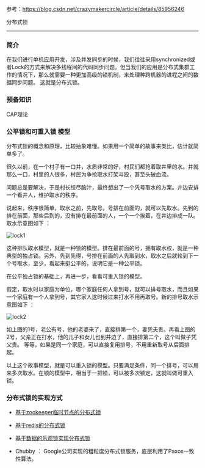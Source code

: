 
参考：https://blog.csdn.net/crazymakercircle/article/details/85956246

分布式锁

----------------------------


###  简介

在我们进行单机应用开发，涉及并发同步的时候，我们往往采用synchronized或者Lock的方式来解决多线程间的代码同步问题。但当我们的应用是分布式集群工作的情况下，那么就需要一种更加高级的锁机制，来处理种跨机器的进程之间的数据同步问题。
这就是分布式锁。


### 预备知识

CAP理论



### 公平锁和可重入锁 模型


分布式锁的概念和原理，比较抽象难懂。如果用一个简单的故事来类比，估计就简单多了。

很久以前，在一个村子有一口井，水质非常的好，村民们都抢着取井里的水。井就那么一口，村里的人很多，村民为争抢取水打架斗殴，甚至头破血流。

问题总是要解决，于是村长绞尽脑汁，最终想出了一个凭号取水的方案。井边安排一个看井人，维护取水的秩序。

说起来，秩序很简单，取水之前，先取号。号排在前面的，就可以先取水。先到的排在前面，那些后到的，没有排在最前面的人，一个一个挨着，在井边排成一队。取水示意图如下 ：

![lock1](/images/lock1.jpg)


这种排队取水模型，就是一种锁的模型。排在最前面的号，拥有取水权，就是一种典型的独占锁。另外，先到先得，号排在前面的人先取到水，取水之后就轮到下一个号取水，至少，看起来挺公平的，说明它是一种公平锁。

在公平独占锁的基础上，再进一步，看看可重入锁的模型。

假定，取水时以家庭为单位，哪个家庭任何人拿到号，就可以排号取水，而且如果一个家庭有一个人拿到号，其它家人这时候过来打水不用再取号。新的排号取水示意图如下 ：

![lock2](/images/lock2.jpg)


如上图的1号，老公有号，他的老婆来了，直接排第一个，妻凭夫贵。再看上图的2号，父亲正在打水，他的儿子和女儿也到井边了，直接排第二个，这个叫做子凭父贵。 等等，如果是同一个家庭，可以直接复用排号，不用重新取号从后面排起。

以上这个故事模型，就是可以重入锁的模型。只要满足条件，同一个排号，可以用来多次取水。在锁的模型中，相当于一把锁，可以被多次锁定，这就叫做可重入锁。



### 分布式锁的实现方式

- [基于zookeeper临时节点的分布式锁](distri/lock/zklock.md)

- [基于redis的分布式锁](distri/lock/redislock.md)

- [基于数据的乐观锁实现分布式锁](distri/lock/dblock.md)

- Chubby ： Google公司实现的粗粒度分布式锁服务，底层利用了Paxos一致性算法。


